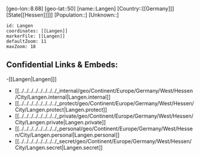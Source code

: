 ﻿---
location: [50,8.68]
mapzoom: [7,12] 
mapmarker: city 
type: City
tags:
- geo/City


SpocWebEntityId: 31818
isDeleted: false
confidential: public

---
[geo-lon::8.68]
[geo-lat::50]
[name::Langen]
[Country::[[Germany]]]
[State[[Hessen]]]]]
[Population::]
[Unknown::]


```leaflet
id: Langen
coordinates: [[Langen]]
markerFile: [[Langen]]
defaultZoom: 11 
maxZoom: 18
```


## Confidential Links & Embeds: 
-[[Langen|Langen]]] 
- [[../../../../../../../../_internal/geo/Continent/Europe/Germany/West/Hessen/City/Langen.internal|Langen.internal]] 
- [[../../../../../../../../_protect/geo/Continent/Europe/Germany/West/Hessen/City/Langen.protect|Langen.protect]] 
- [[../../../../../../../../_private/geo/Continent/Europe/Germany/West/Hessen/City/Langen.private|Langen.private]] 
- [[../../../../../../../../_personal/geo/Continent/Europe/Germany/West/Hessen/City/Langen.personal|Langen.personal]] 
- [[../../../../../../../../_secret/geo/Continent/Europe/Germany/West/Hessen/City/Langen.secret|Langen.secret]] 
